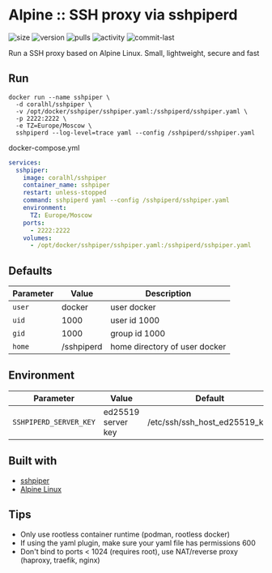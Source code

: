 # Alpine :: SSH proxy via sshpiperd
![size](https://img.shields.io/docker/image-size/coralhl/sshpiper/1.4.4?color=0eb305) ![version](https://img.shields.io/docker/v/coralhl/sshpiper?color=eb7a09) ![pulls](https://img.shields.io/docker/pulls/coralhl/sshpiper?color=2b75d6) ![activity](https://img.shields.io/github/commit-activity/m/coralhl/sshpiper-docker?color=c91cb8) ![commit-last](https://img.shields.io/github/last-commit/coralhl/sshpiper-docker?color=c91cb8)

Run a SSH proxy based on Alpine Linux. Small, lightweight, secure and fast

## Run
```shell
docker run --name sshpiper \
  -d coralhl/sshpiper \
  -v /opt/docker/sshpiper/sshpiper.yaml:/sshpiperd/sshpiper.yaml \
  -p 2222:2222 \
  -e TZ=Europe/Moscow \
  sshpiperd --log-level=trace yaml --config /sshpiperd/sshpiper.yaml 
```

docker-compose.yml
```yaml
services:
  sshpiper:
    image: coralhl/sshpiper
    container_name: sshpiper
    restart: unless-stopped
    command: sshpiperd yaml --config /sshpiperd/sshpiper.yaml
    environment:
      TZ: Europe/Moscow 
    ports:
      - 2222:2222
    volumes:
      - /opt/docker/sshpiper/sshpiper.yaml:/sshpiperd/sshpiper.yaml
```

## Defaults
| Parameter | Value | Description |
| --- | --- | --- |
| `user` | docker | user docker |
| `uid` | 1000 | user id 1000 |
| `gid` | 1000 | group id 1000 |
| `home` | /sshpiperd | home directory of user docker |

## Environment
| Parameter | Value | Default |
| --- | --- | --- |
| `SSHPIPERD_SERVER_KEY` | ed25519 server key | /etc/ssh/ssh_host_ed25519_key |

## Built with
* [sshpiper](https://github.com/tg123/sshpiper)
* [Alpine Linux](https://alpinelinux.org/)

## Tips
* Only use rootless container runtime (podman, rootless docker)
* If using the yaml plugin, make sure your yaml file has permissions 600
* Don't bind to ports < 1024 (requires root), use NAT/reverse proxy (haproxy, traefik, nginx)